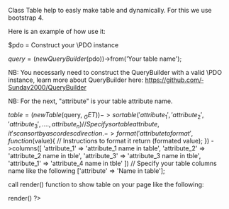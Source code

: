 Class Table help to easly make table and dynamically.
For this we use bootstrap 4.

Here is an example of how use it:

$pdo = Construct your \PDO instance

$query = (new QueryBuilder($pdo))->from('Your table name');

NB: You necessarly need to construct the QueryBuilder with a valid \PDO instance,
learn more about QueryBuilder here: https://github.com/­Sunday2000/­QueryBuilder

NB: For the next, "attribute" is your table attribute name.

$table = (new Table($query, $_GET))
    ->sortable('attribute_1', 'attribute_2', 'attribute_3',...., attribute_n) //Specify sortable attribute,it's can sort by asc or desc direction.
    ->format('attribute to format', function ($value){
        // Instructions to format it
        return (formated value);
    })
    ->columns([
        'attribute_1' => 'attribute_1 name in table',
        'attribute_2' => 'attribute_2 name in tble',
        'attribute_3' => 'attribute_3 name in tble',
        'attribute_1' => 'attribute_4 name in tble'
    ]) // Specify your table columns name like the following ['attribute' => 'Name in table'];

call render() function to show table on your page like the following:

<?php echo $table->render() ?>
